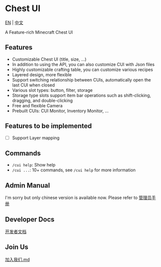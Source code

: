 # Chest UI

[EN](README.md) | [中文](README-zh.md)

A Feature-rich Minecraft Chest UI

## Features

- Customizable Chest UI (title, size, ...)
- In addition to using the API, you can also customize CUI with Json files
- Highly customizable crafting table, you can customize various recipes
- Layered design, more flexible
- Support switching relationship between CUIs, automatically open the last CUI when closed
- Various slot types: button, filter, storage
- Storage type slots support item bar operations such as shift-clicking, dragging, and double-clicking
- Free and flexible Camera
- Prebuilt CUIs: CUI Monitor, Inventory Monitor, ...

## Features to be implemented

- [ ] Support Layer mapping

## Commands

- `/cui help`: Show help
- `/cui ...`: 10+ commands, see `/cui help` for more information

## Admin Manual

I'm sorry but only chinese version is available now. Please refer to [管理员手册](docs%2Fzh%2Fadmin-manual-zh.md)

## Developer Docs

[开发者文档](docs%2Fzh%2Fdev-docs-zh.md)

## Join Us

[加入我们.md](docs%2Fzh%2Fjoin-us-zh.md)
